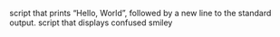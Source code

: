 script that prints “Hello, World”, followed by a new line to the standard output. 
script that displays confused smiley
